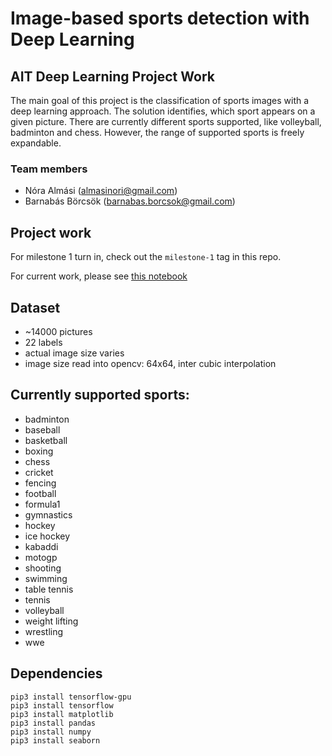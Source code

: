 # Image-based sports detection with Deep Learning
## AIT Deep Learning Project Work

The main goal of this project is the classification of sports images with a deep
learning approach. The solution identifies, which sport appears on a given
picture. There are currently different sports supported, like volleyball,
badminton and chess. However, the range of supported sports is freely expandable.

### Team members
- Nóra Almási ([almasinori@gmail.com](mailto:almasinori@gmail.com))
- Barnabás Börcsök ([barnabas.borcsok@gmail.com](mailto:barnabas.borcsok@gmail.com))

## Project work
For milestone 1 turn in, check out the `milestone-1` tag in this repo.

For current work, please see [this
notebook](https://colab.research.google.com/drive/1vEGFQGVteswhJv7rEVH_5j4dADcq0qec?usp=sharing)

## Dataset

- ~14000 pictures
- 22 labels
- actual image size varies
- image size read into opencv: 64x64, inter cubic interpolation

## Currently supported sports:

- badminton
- baseball
- basketball
- boxing
- chess
- cricket
- fencing
- football
- formula1
- gymnastics
- hockey
- ice hockey
- kabaddi
- motogp
- shooting
- swimming
- table tennis
- tennis
- volleyball
- weight lifting
- wrestling
- wwe

## Dependencies

```
pip3 install tensorflow-gpu
pip3 install tensorflow
pip3 install matplotlib
pip3 install pandas
pip3 install numpy
pip3 install seaborn
```

